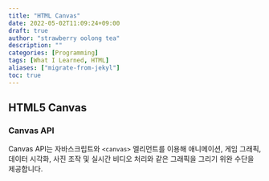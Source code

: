 ```yaml
---
title: "HTML Canvas"
date: 2022-05-02T11:09:24+09:00
draft: true
author: "strawberry oolong tea"
description: ""
categories: [Programming]
tags: [What I Learned, HTML]
aliases: ["migrate-from-jekyl"]
toc: true
---
```


## HTML5 Canvas

### Canvas API

Canvas API는 자바스크립트와 `<canvas>` 엘리먼트를 이용해 애니메이션, 게임 그래픽, 데이터 시각화, 사진 조작 및 실시간 비디오 처리와 같은 그래픽을 그리기 위완 수단을 제공합니다.

